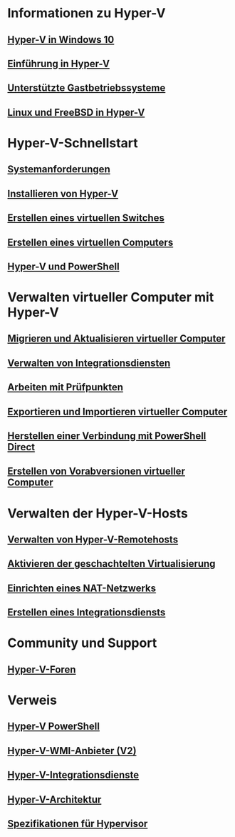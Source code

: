 # Informationen zu Hyper-V
## [Hyper-V in Windows 10](./windows_welcome.md)
## [Einführung in Hyper-V](./about/hyperv_on_windows.md)
## [Unterstützte Gastbetriebssysteme](about/supported_guest_os.md)
## [Linux und FreeBSD in Hyper-V](https://technet.microsoft.com/library/dn531030.aspx)
# Hyper-V-Schnellstart
## [Systemanforderungen](quick_start/walkthrough_compatibility.md)
## [Installieren von Hyper-V](quick_start/walkthrough_install.md)
## [Erstellen eines virtuellen Switches](quick_start/walkthrough_virtual_switch.md)
## [Erstellen eines virtuellen Computers](quick_start/walkthrough_create_vm.md)
## [Hyper-V und PowerShell](quick_start/walkthrough_powershell.md)
# Verwalten virtueller Computer mit Hyper-V
## [Migrieren und Aktualisieren virtueller Computer](http://aka.ms/upgradevmconfig)
## [Verwalten von Integrationsdiensten](user_guide/managing_ics.md)
## [Arbeiten mit Prüfpunkten](user_guide/checkpoints.md)
## [Exportieren und Importieren virtueller Computer](user_guide/export_import.md)
## [Herstellen einer Verbindung mit PowerShell Direct](user_guide/vmsession.md)
## [Erstellen von Vorabversionen virtueller Computer](user_guide/create_pre-release_vm.md) 
# Verwalten der Hyper-V-Hosts
## [Verwalten von Hyper-V-Remotehosts](user_guide/remote_host_management.md)
## [Aktivieren der geschachtelten Virtualisierung](user_guide/nesting.md)
## [Einrichten eines NAT-Netzwerks](user_guide/setup_nat_network.md)
## [Erstellen eines Integrationsdiensts](develop/make_mgmt_service.md)
# Community und Support
## [Hyper-V-Foren](https://social.technet.microsoft.com/Forums/windowsserver/en-US/home?forum=winserverhyperv)
# Verweis
## [Hyper-V PowerShell](https://technet.microsoft.com/library/hh848559.aspx)
## [Hyper-V-WMI-Anbieter (V2)](https://msdn.microsoft.com/library/hh850319.aspx)
## [Hyper-V-Integrationsdienste](reference/ic_info.md)
## [Hyper-V-Architektur](https://msdn.microsoft.com/en-us/library/cc768520(v=bts.10).aspx)
## [Spezifikationen für Hypervisor](reference/tlfs.md)


<!--HONumber=Jun16_HO5-->



